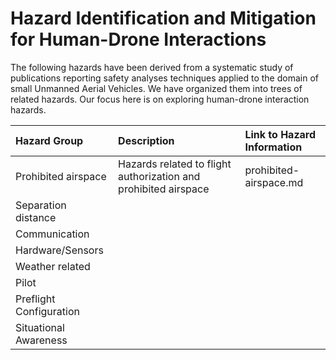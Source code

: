 # Hazard Identification and Mitigation for Human-Drone Interactions

The following hazards have been derived from a systematic study of publications reporting safety analyses techniques applied to the domain of small Unmanned Aerial Vehicles. We have organized them into trees of related hazards. Our focus here is on exploring human-drone interaction hazards.

| Hazard Group | Description |Link to Hazard Information |
|:--|:--| :--|
|Prohibited airspace| Hazards related to flight authorization and prohibited airspace|prohibited-airspace.md |
|Separation distance|
|Communication|
|Hardware/Sensors|
|Weather related|
|Pilot|
|Preflight Configuration|
|Situational Awareness|



